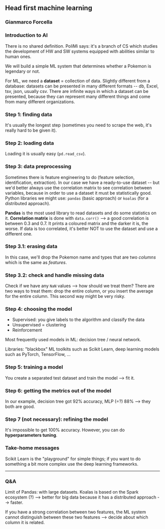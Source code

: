 ## Head first machine learning 
### Gianmarco Forcella

### Introduction to AI
There is no shared definition. PoliMi says: it's a branch of CS which studies
the development of HW and SW systems equipped with abilities similar to human
ones. 

We will build a simple ML system that determines whether a Pokemon is legendary
or not.

For ML, we need a **dataset** = collection of data. Slightly different from a
database: datasets can be presented in many different formats -- db, Excel, tsv,
json, usually csv. There are infinite ways in which a dataset can be presented,
because they can represent many different things and come from many different
organizations.

### Step 1: finding data
It's usually the longest step (sometimes you need to scrape the web, it's really
hard to be given it).

### Step 2: loading data
Loading it is usually easy (`pd.read_csv`). 

### Step 3: data preprocessing
Sometimes there is feature engineering to do (feature selection, identification,
extraction). In our case we have a ready-to-use dataset -- but we'd better
always use the correlation matrix to see correlation between variables, because
in order to use a dataset it must be statistically good. Python libraries we
might use: `pandas` (basic approach) or `koalas` (for a distributed approach).

**Pandas** is the most used library to read datasets and do some statistics on
it. 
**Correlation matrix** is done with `data.corr()` --> a good correlation is
between 0.3 and 0.7. It prints a  coloured matrix and the darker it is, the
worse. If data is too correlated, it's better NOT to use the dataset and use a
different one.

### Step 3.1: erasing data
In this case, we'll drop the Pokemon name and types that are two
_columns_ which is the same as _features_. 

### Step 3.2: check and handle missing data
Check if we have any `NaN` values --> how should we treat them? There are two
ways to treat them: drop the entire column, or you insert the average for the
entire column. This second way might be very risky.

### Step 4: choosing the model
- Supervised: you give labels to the algorithm and classify the data
- Unsupervised = clustering
- Reinforcement 

Most frequently used models in ML: decision tree / neural network.

Libraries: "blackbox" ML toolkits such as Scikit Learn, deep learning models
such as PyTorch, TensorFlow, ...

### Step 5: training a model
You create a separated test dataset and train the model --> fit it.

### Step 6: getting the metrics out of the model
In our example, decision tree got 92% accuracy, MLP (=?) 88% --> they both are
good. 

### Step 7 (not necessary): refining the model
It's impossible to get 100% accuracy. However, you can do **hyperparameters
tuning**. 

### Take-home messages
Scikit Learn is the "playground" for simple things; if you want to do something
a bit more complex use the deep learning frameworks.

---

### Q&A
Limit of Pandas: with large datasets. Koalas is based on the Spark ecosystem (?)
--> better for big data because it has a distributed approach --> faster.

If you have a strong correlation between two features, the ML system cannot
distinguish between these two features --> decide about which column it is
related. 
